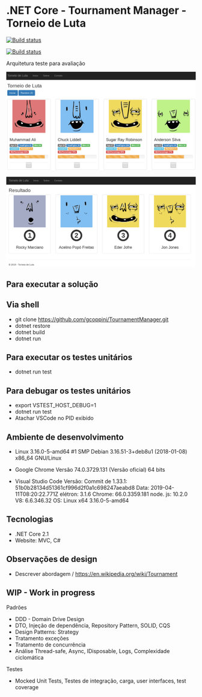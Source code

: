 # .NET Core - Tournament Manager - Torneio de Luta
[![Build status](https://ci.appveyor.com/api/projects/status/cn2mtmkok7w6rg25?svg=true)](https://ci.appveyor.com/project/gcoppini/tournamentmanager)

[![Build status](https://ci.appveyor.com/api/projects/status/cn2mtmkok7w6rg25/branch/master?svg=true)](https://ci.appveyor.com/project/gcoppini/tournamentmanager/branch/master)

Arquitetura teste para avaliação



![Tela incial](https://github.com/gcoppini/TournamentManager/blob/master/screen_inicio.png)

![Tela Resultados](https://github.com/gcoppini/TournamentManager/blob/master/screen_result.png)

## Para executar a solução
## Via shell
- git clone https://github.com/gcoppini/TournamentManager.git
- dotnet restore
- dotnet build
- dotnet run

## Para executar os testes unitários
- dotnet run test

## Para debugar os testes unitários
- export VSTEST_HOST_DEBUG=1
- dotnet run test
- Atachar VSCode no PID exibido

## Ambiente de desenvolvimento
- Linux 
3.16.0-5-amd64 #1 SMP Debian 3.16.51-3+deb8u1 (2018-01-08) x86_64 GNU/Linux

- Google Chrome 
Versão 74.0.3729.131 (Versão oficial) 64 bits

- Visual Studio Code 
Versão: Commit de 1.33.1: 51b0b28134d51361cf996d2f0a1c698247aeabd8 Data: 2019-04-11T08:20:22.771Z elétron: 3.1.6 Chrome: 66.0.3359.181 node. js: 10.2.0 V8: 6.6.346.32 OS: Linux x64 3.16.0-5-amd64

## Tecnologias
- .NET Core 2.1
- Website: MVC, C#

## Observações de design
- Descrever abordagem /
https://en.wikipedia.org/wiki/Tournament


## WIP - Work in progress
Padrões
- DDD - Domain Drive Design 
- DTO, Injeção de dependência, Repository Pattern, SOLID, CQS
- Design Patterns: Strategy
- Tratamento exceções
- Tratamento de concurrência
- Análise Thread-safe, Async, IDisposable, Logs, Complexidade ciclomática

Testes
- Mocked Unit Tests, Testes de integração, carga, user interfaces, test coverage